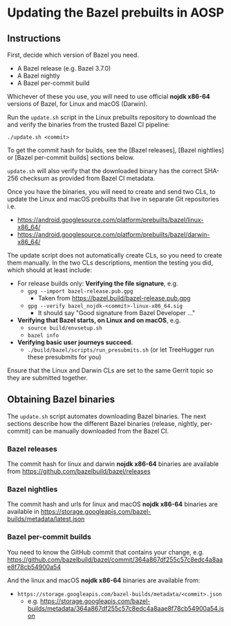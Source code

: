 # Updating the Bazel prebuilts in AOSP

## Instructions

First, decide which version of Bazel you need.

*   A Bazel release (e.g. Bazel 3.7.0)
*   A Bazel nightly
*   A Bazel per-commit build

Whichever of these you use, you will need to use official **nojdk x86-64**
versions of Bazel, for Linux and macOS (Darwin).

Run the `update.sh` script in the Linux prebuilts repository to download the
and verify the binaries from the trusted Bazel CI pipeline:

`./update.sh <commit>`

To get the commit hash for builds, see the [Bazel releases], [Bazel nightlies]
or [Bazel per-commit builds] sections below.

`update.sh` will also verify that the downloaded binary has the correct SHA-256
checksum as provided from Bazel CI metadata.

Once you have the binaries, you will need to create and send two CLs,
to update the Linux and macOS prebuilts that live in separate Git repositories
i.e.

*   https://android.googlesource.com/platform/prebuilts/bazel/linux-x86_64/
*   https://android.googlesource.com/platform/prebuilts/bazel/darwin-x86_64/

The update script does not automatically create CLs, so you need to create them
manually. In the two CLs descriptions, mention the testing you did, which should
at least include:

*   For release builds only: **Verifying the file signature**, e.g.
    *   `gpg --import bazel-release.pub.gpg`
        *   Taken from https://bazel.build/bazel-release.pub.gpg
    *   `gpg --verify bazel_nojdk-<commit>-linux-x86_64.sig`
        *   It should say "Good signature from Bazel Developer ..."
*   **Verifying that Bazel starts, on Linux and on macOS**, e.g.
    *   `source build/envsetup.sh`
    *   `bazel info`
*   **Verifying basic user journeys succeed.**
    *   `./build/bazel/scripts/run_presubmits.sh` (or let TreeHugger run these presubmits for you)

Ensure that the Linux and Darwin CLs are set to the same Gerrit topic so they
are submitted together.

## Obtaining Bazel binaries

The `update.sh` script automates downloading Bazel binaries. The next sections
describe how the different Bazel binaries (release, nightly, per-commit) can be
manually downloaded from the Bazel CI.

### Bazel releases

The commit hash for linux and darwin **nojdk x86-64** binaries are available from https://github.com/bazelbuild/bazel/releases

### Bazel nightlies

The commit hash and urls for linux and macOS **nojdk x86-64** binaries are available in https://storage.googleapis.com/bazel-builds/metadata/latest.json

### Bazel per-commit builds

You need to know the GitHub commit that contains your change, e.g.
https://github.com/bazelbuild/bazel/commit/364a867df255c57c8edc4a8aae8f78cb54900a54

And the linux and macOS **nojdk x86-64** binaries are available from:

*   `https://storage.googleapis.com/bazel-builds/metadata/<commit>.json`
    *   e.g. https://storage.googleapis.com/bazel-builds/metadata/364a867df255c57c8edc4a8aae8f78cb54900a54.json
